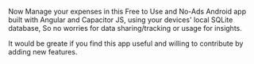 Now Manage your expenses in this Free to Use and No-Ads Android app
built with Angular and Capacitor JS, using your devices' local SQLite database, So no worries for data sharing/tracking or usage for insights.

It would be greate if you find this app useful and willing to contribute by adding new features.